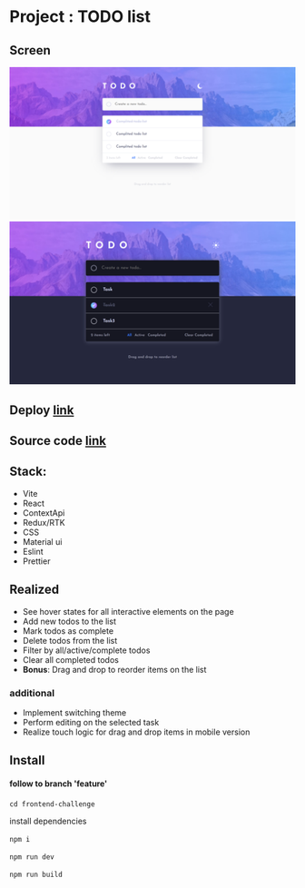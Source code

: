 # Project : TODO list

## Screen

![screen](screen-project.png)
![screen](dark.png)

## Deploy [link](https://todo-list-react-rtk.netlify.app/)

## Source code [link](https://github.com/VlaRu/frontend-challenge/tree/feature/frontend-challenge)

## Stack:

- Vite
- React
- ContextApi
- Redux/RTK
- CSS
- Material ui
- Eslint
- Prettier

## Realized

- See hover states for all interactive elements on the page
- Add new todos to the list
- Mark todos as complete
- Delete todos from the list
- Filter by all/active/complete todos
- Clear all completed todos
- **Bonus**: Drag and drop to reorder items on the list

### additional
- Implement switching theme
- Perform editing on the selected task
- Realize touch logic for drag and drop items in mobile version

## Install

#### follow to branch 'feature'

``
cd frontend-challenge
``

install dependencies

``
npm i
``

``
npm run dev
``

``
npm run build
``
